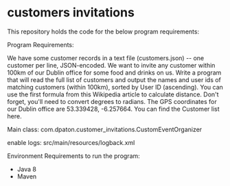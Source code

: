 # customers invitations

This repository holds the code for the below program requirements:

Program Requirements:
 
We have some customer records in a text file (customers.json) -- one customer per line, JSON-encoded. We want to invite any customer within 100km of our Dublin office for some food and drinks on us. Write a program that will read the full list of customers and output the names and user ids of matching customers (within 100km), sorted by User ID (ascending).
You can use the first formula from this Wikipedia article to calculate distance. Don't forget, you'll need to convert degrees to radians.
The GPS coordinates for our Dublin office are 53.339428, -6.257664.
You can find the Customer list here.

Main class: com.dpaton.customer_invitations.CustomEventOrganizer

enable logs: src/main/resources/logback.xml

Environment Requirements to run the program:

- Java 8
- Maven


